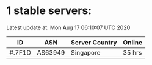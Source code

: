 # 1 stable servers:

Latest update at: Mon Aug 17 06:10:07 UTC 2020

| ID | ASN | Server Country | Online |
| -- | --- | -------------- | ------ |
| #.7F1D | AS63949 | Singapore | 35 hrs |

